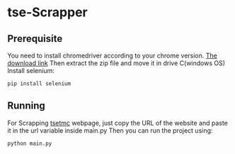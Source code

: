 # tse-Scrapper

## Prerequisite
You need to install chromedriver according to your chrome version. [The download link](https://chromedriver.chromium.org/downloads)
Then extract the zip file and move it in drive C(windows OS)
Install selenium:
```bash
pip install selenium
```

## Running
For Scrapping [tsetmc](https://tsetmc.com) webpage, just copy the URL of the website and paste it in the url variable inside main.py 
Then you can run the project using:
```bash
python main.py
```

